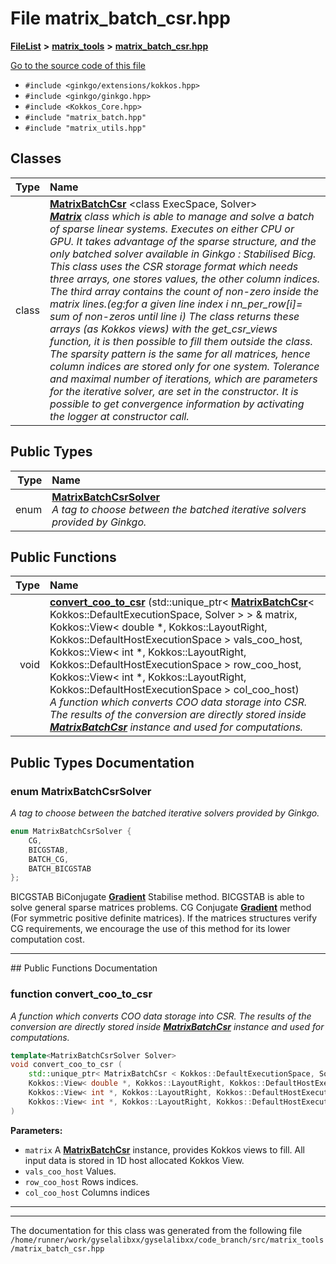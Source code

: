 

# File matrix\_batch\_csr.hpp



[**FileList**](files.md) **>** [**matrix\_tools**](dir_8cedd1260cc2f2819c8df2fc66ad98b5.md) **>** [**matrix\_batch\_csr.hpp**](matrix__batch__csr_8hpp.md)

[Go to the source code of this file](matrix__batch__csr_8hpp_source.md)



* `#include <ginkgo/extensions/kokkos.hpp>`
* `#include <ginkgo/ginkgo.hpp>`
* `#include <Kokkos_Core.hpp>`
* `#include "matrix_batch.hpp"`
* `#include "matrix_utils.hpp"`















## Classes

| Type | Name |
| ---: | :--- |
| class | [**MatrixBatchCsr**](classMatrixBatchCsr.md) &lt;class ExecSpace, Solver&gt;<br>[_**Matrix**_](classMatrix.md) _class which is able to manage and solve a batch of sparse linear systems. Executes on either CPU or GPU. It takes advantage of the sparse structure, and the only batched solver available in Ginkgo : Stabilised Bicg. This class uses the CSR storage format which needs three arrays, one stores values, the other column indices. The third array contains the count of non-zero inside the matrix lines.(eg:for a given line index i nn\_per\_row[i]= sum of non-zeros until line i) The class returns these arrays (as Kokkos views) with the get\_csr\_views function, it is then possible to fill them outside the class. The sparsity pattern is the same for all matrices, hence column indices are stored only for one system. Tolerance and maximal number of iterations, which are parameters for the iterative solver, are set in the constructor. It is possible to get convergence information by activating the logger at constructor call._ |


## Public Types

| Type | Name |
| ---: | :--- |
| enum  | [**MatrixBatchCsrSolver**](#enum-matrixbatchcsrsolver)  <br>_A tag to choose between the batched iterative solvers provided by Ginkgo._  |




















## Public Functions

| Type | Name |
| ---: | :--- |
|  void | [**convert\_coo\_to\_csr**](#function-convert_coo_to_csr) (std::unique\_ptr&lt; [**MatrixBatchCsr**](classMatrixBatchCsr.md)&lt; Kokkos::DefaultExecutionSpace, Solver &gt; &gt; & matrix, Kokkos::View&lt; double \*, Kokkos::LayoutRight, Kokkos::DefaultHostExecutionSpace &gt; vals\_coo\_host, Kokkos::View&lt; int \*, Kokkos::LayoutRight, Kokkos::DefaultHostExecutionSpace &gt; row\_coo\_host, Kokkos::View&lt; int \*, Kokkos::LayoutRight, Kokkos::DefaultHostExecutionSpace &gt; col\_coo\_host) <br>_A function which converts COO data storage into CSR. The results of the conversion are directly stored inside_ [_**MatrixBatchCsr**_](classMatrixBatchCsr.md) _instance and used for computations._ |




























## Public Types Documentation




### enum MatrixBatchCsrSolver 

_A tag to choose between the batched iterative solvers provided by Ginkgo._ 
```C++
enum MatrixBatchCsrSolver {
    CG,
    BICGSTAB,
    BATCH_CG,
    BATCH_BICGSTAB
};
```



BICGSTAB BiConjugate [**Gradient**](classGradient.md) Stabilise method. BICGSTAB is able to solve general sparse matrices problems. CG Conjugate [**Gradient**](classGradient.md) method (For symmetric positive definite matrices). If the matrices structures verify CG requirements, we encourage the use of this method for its lower computation cost. 


        

<hr>
## Public Functions Documentation




### function convert\_coo\_to\_csr 

_A function which converts COO data storage into CSR. The results of the conversion are directly stored inside_ [_**MatrixBatchCsr**_](classMatrixBatchCsr.md) _instance and used for computations._
```C++
template<MatrixBatchCsrSolver Solver>
void convert_coo_to_csr (
    std::unique_ptr< MatrixBatchCsr < Kokkos::DefaultExecutionSpace, Solver > > & matrix,
    Kokkos::View< double *, Kokkos::LayoutRight, Kokkos::DefaultHostExecutionSpace > vals_coo_host,
    Kokkos::View< int *, Kokkos::LayoutRight, Kokkos::DefaultHostExecutionSpace > row_coo_host,
    Kokkos::View< int *, Kokkos::LayoutRight, Kokkos::DefaultHostExecutionSpace > col_coo_host
) 
```





**Parameters:**


* `matrix` A [**MatrixBatchCsr**](classMatrixBatchCsr.md) instance, provides Kokkos views to fill. All input data is stored in 1D host allocated Kokkos View. 
* `vals_coo_host` Values. 
* `row_coo_host` Rows indices. 
* `col_coo_host` Columns indices 




        

<hr>

------------------------------
The documentation for this class was generated from the following file `/home/runner/work/gyselalibxx/gyselalibxx/code_branch/src/matrix_tools/matrix_batch_csr.hpp`

